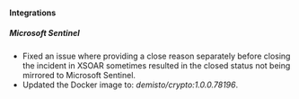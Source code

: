 
#### Integrations

##### Microsoft Sentinel

- Fixed an issue where providing a close reason separately before closing the incident in XSOAR sometimes resulted in the closed status not being mirrored to Microsoft Sentinel.
- Updated the Docker image to: *demisto/crypto:1.0.0.78196*.
